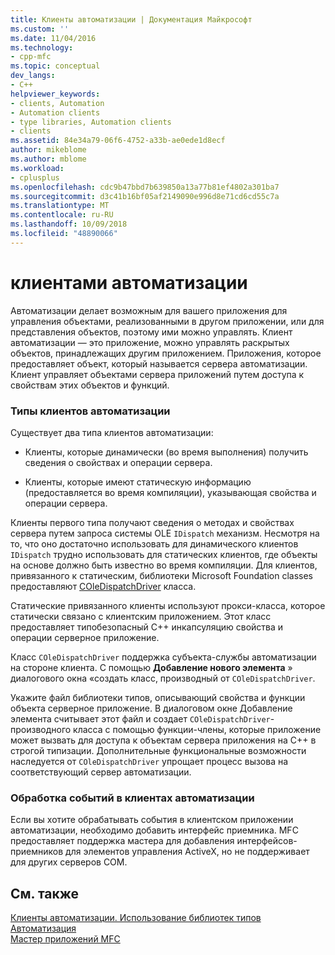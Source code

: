 ```yaml
---
title: Клиенты автоматизации | Документация Майкрософт
ms.custom: ''
ms.date: 11/04/2016
ms.technology:
- cpp-mfc
ms.topic: conceptual
dev_langs:
- C++
helpviewer_keywords:
- clients, Automation
- Automation clients
- type libraries, Automation clients
- clients
ms.assetid: 84e34a79-06f6-4752-a33b-ae0ede1d8ecf
author: mikeblome
ms.author: mblome
ms.workload:
- cplusplus
ms.openlocfilehash: cdc9b47bbd7b639850a13a77b81ef4802a301ba7
ms.sourcegitcommit: d3c41b16bf05af2149090e996d8e71cd6cd55c7a
ms.translationtype: MT
ms.contentlocale: ru-RU
ms.lasthandoff: 10/09/2018
ms.locfileid: "48890066"
---
```

# <a name="automation-clients"></a>клиентами автоматизации

Автоматизации делает возможным для вашего приложения для управления объектами, реализованными в другом приложении, или для представления объектов, поэтому ими можно управлять. Клиент автоматизации — это приложение, можно управлять раскрытых объектов, принадлежащих другим приложением. Приложения, которое предоставляет объект, который называется сервера автоматизации. Клиент управляет объектами сервера приложений путем доступа к свойствам этих объектов и функций.

### <a name="types-of-automation-clients"></a>Типы клиентов автоматизации

Существует два типа клиентов автоматизации:

- Клиенты, которые динамически (во время выполнения) получить сведения о свойствах и операции сервера.

- Клиенты, которые имеют статическую информацию (предоставляется во время компиляции), указывающая свойства и операции сервера.

Клиенты первого типа получают сведения о методах и свойствах сервера путем запроса системы OLE `IDispatch` механизм. Несмотря на то, что оно достаточно использовать для динамического клиентов `IDispatch` трудно использовать для статических клиентов, где объекты на основе должно быть известно во время компиляции. Для клиентов, привязанного к статическим, библиотеки Microsoft Foundation classes предоставляют [COleDispatchDriver](../mfc/reference/coledispatchdriver-class.md) класса.

Статические привязанного клиенты используют прокси-класса, которое статически связано с клиентским приложением. Этот класс предоставляет типобезопасный C++ инкапсуляцию свойства и операции серверное приложение.

Класс `COleDispatchDriver` поддержка субъекта-службы автоматизации на стороне клиента. С помощью **Добавление нового элемента** » диалогового окна «создать класс, производный от `COleDispatchDriver`.

Укажите файл библиотеки типов, описывающий свойства и функции объекта серверное приложение. В диалоговом окне Добавление элемента считывает этот файл и создает `COleDispatchDriver`-производного класса с помощью функции-члены, которые приложение может вызвать для доступа к объектам сервера приложения на C++ в строгой типизации. Дополнительные функциональные возможности наследуется от `COleDispatchDriver` упрощает процесс вызова на соответствующий сервер автоматизации.

### <a name="handling-events-in-automation-clients"></a>Обработка событий в клиентах автоматизации

Если вы хотите обрабатывать события в клиентском приложении автоматизации, необходимо добавить интерфейс приемника. MFC предоставляет поддержка мастера для добавления интерфейсов-приемников для элементов управления ActiveX, но не поддерживает для других серверов COM.

## <a name="see-also"></a>См. также

[Клиенты автоматизации. Использование библиотек типов](../mfc/automation-clients-using-type-libraries.md)<br/>
[Автоматизация](../mfc/automation.md)<br/>
[Мастер приложений MFC](../mfc/reference/mfc-application-wizard.md)

